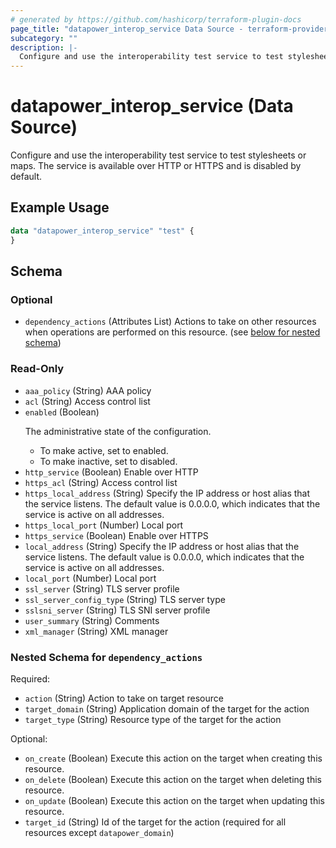 ```yaml
---
# generated by https://github.com/hashicorp/terraform-plugin-docs
page_title: "datapower_interop_service Data Source - terraform-provider-datapower"
subcategory: ""
description: |-
  Configure and use the interoperability test service to test stylesheets or maps. The service is available over HTTP or HTTPS and is disabled by default.
---
```


# datapower_interop_service (Data Source)

Configure and use the interoperability test service to test stylesheets or maps. The service is available over HTTP or HTTPS and is disabled by default.

## Example Usage

```terraform
data "datapower_interop_service" "test" {
}
```

<!-- schema generated by tfplugindocs -->
## Schema

### Optional

- `dependency_actions` (Attributes List) Actions to take on other resources when operations are performed on this resource. (see [below for nested schema](#nestedatt--dependency_actions))

### Read-Only

- `aaa_policy` (String) AAA policy
- `acl` (String) Access control list
- `enabled` (Boolean) <p>The administrative state of the configuration.</p><ul><li>To make active, set to enabled.</li><li>To make inactive, set to disabled.</li></ul>
- `http_service` (Boolean) Enable over HTTP
- `https_acl` (String) Access control list
- `https_local_address` (String) Specify the IP address or host alias that the service listens. The default value is 0.0.0.0, which indicates that the service is active on all addresses.
- `https_local_port` (Number) Local port
- `https_service` (Boolean) Enable over HTTPS
- `local_address` (String) Specify the IP address or host alias that the service listens. The default value is 0.0.0.0, which indicates that the service is active on all addresses.
- `local_port` (Number) Local port
- `ssl_server` (String) TLS server profile
- `ssl_server_config_type` (String) TLS server type
- `sslsni_server` (String) TLS SNI server profile
- `user_summary` (String) Comments
- `xml_manager` (String) XML manager

<a id="nestedatt--dependency_actions"></a>
### Nested Schema for `dependency_actions`

Required:

- `action` (String) Action to take on target resource
- `target_domain` (String) Application domain of the target for the action
- `target_type` (String) Resource type of the target for the action

Optional:

- `on_create` (Boolean) Execute this action on the target when creating this resource.
- `on_delete` (Boolean) Execute this action on the target when deleting this resource.
- `on_update` (Boolean) Execute this action on the target when updating this resource.
- `target_id` (String) Id of the target for the action (required for all resources except `datapower_domain`)
